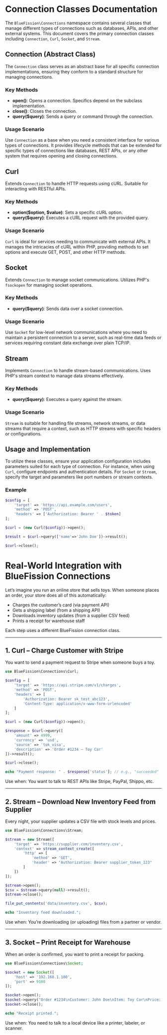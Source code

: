 # Connection Classes Documentation

The `BlueFission\Connections` namespace contains several classes that manage different types of connections such as databases, APIs, and other external systems. This document covers the primary connection classes including `Connection`, `Curl`, `Socket`, and `Stream`.

## Connection (Abstract Class)

The `Connection` class serves as an abstract base for all specific connection implementations, ensuring they conform to a standard structure for managing connections.

### Key Methods

- **open()**: Opens a connection. Specifics depend on the subclass implementation.
- **close()**: Closes the connection.
- **query($query)**: Sends a query or command through the connection.

### Usage Scenario

Use `Connection` as a base when you need a consistent interface for various types of connections. It provides lifecycle methods that can be extended for specific types of connections like databases, REST APIs, or any other system that requires opening and closing connections.

## Curl

Extends `Connection` to handle HTTP requests using cURL. Suitable for interacting with RESTful APIs.

### Key Methods

- **option($option, $value)**: Sets a specific cURL option.
- **query($query)**: Executes a cURL request with the provided query. 

### Usage Scenario

`Curl` is ideal for services needing to communicate with external APIs. It manages the intricacies of cURL within PHP, providing methods to set options and execute GET, POST, and other HTTP methods.

## Socket

Extends `Connection` to manage socket communications. Utilizes PHP's `fsockopen` for managing socket operations.

### Key Methods

- **query($query)**: Sends data over a socket connection.

### Usage Scenario

Use `Socket` for low-level network communications where you need to maintain a persistent connection to a server, such as real-time data feeds or services requiring constant data exchange over plain TCP/IP.

## Stream

Implements `Connection` to handle stream-based communications. Uses PHP's stream context to manage data streams effectively.

### Key Methods

- **query($query)**: Executes a query against the stream.

### Usage Scenario

`Stream` is suitable for handling file streams, network streams, or data streams that require a context, such as HTTP streams with specific headers or configurations.

## Usage and Implementation

To utilize these classes, ensure your application configuration includes parameters suited for each type of connection. For instance, when using `Curl`, configure endpoints and authentication details. For `Socket` or `Stream`, specify the target and parameters like port numbers or stream contexts.

### Example

```php
$config = [
    'target' => 'https://api.example.com/users',
    'method' => 'POST',
    'headers' => ['Authorization: Bearer ' . $token]
];

$curl = (new Curl($config))->open();

$result = $curl->query(['name'=>'John Doe'])->result();

$curl->close();
```

# Real-World Integration with BlueFission Connections

Let’s imagine you run an online store that sells toys. When someone places an order, your store does all of this automatically:

- Charges the customer’s card (via payment API)  
- Gets a shipping label (from a shipping API)  
- Downloads inventory updates (from a supplier CSV feed)  
- Prints a receipt for warehouse staff  

Each step uses a different BlueFission connection class.

---

## 1. Curl – Charge Customer with Stripe

You want to send a payment request to Stripe when someone buys a toy.

```php
use BlueFission\Connections\Curl;

$config = [
    'target' => 'https://api.stripe.com/v1/charges',
    'method' => 'POST',
    'headers' => [
        'Authorization: Bearer sk_test_abc123',
        'Content-Type: application/x-www-form-urlencoded'
    ]
];

$curl = (new Curl($config))->open();

$response = $curl->query([
    'amount' => 4999,
    'currency' => 'usd',
    'source' => 'tok_visa',
    'description' => 'Order #1234 – Toy Car'
])->result();

$curl->close();

echo "Payment response: " . $response['status']; // e.g., "succeeded"
```

Use when: You want to talk to REST APIs like Stripe, PayPal, Shippo, etc.

---

## 2. Stream – Download New Inventory Feed from Supplier

Every night, your supplier updates a CSV file with stock levels and prices.

```php
use BlueFission\Connections\Stream;

$stream = new Stream([
    'target' => 'https://supplier.com/inventory.csv',
    'context' => stream_context_create([
        'http' => [
            'method' => 'GET',
            'header' => "Authorization: Bearer supplier_token_123"
        ]
    ])
]);

$stream->open();
$csv = $stream->query(null)->result();
$stream->close();

file_put_contents('data/inventory.csv', $csv);

echo "Inventory feed downloaded.";
```

Use when: You’re downloading (or uploading) files from a partner or vendor.

---

## 3. Socket – Print Receipt for Warehouse

When an order is confirmed, you want to print a receipt for packing.

```php
use BlueFission\Connections\Socket;

$socket = new Socket([
    'host' => '192.168.1.100',
    'port' => 9100
]);

$socket->open();
$socket->query("Order #1234\nCustomer: John Doe\nItem: Toy Car\nPrice: $49.99\n\nThank you!");
$socket->close();

echo "Receipt printed.";
```

Use when: You need to talk to a local device like a printer, labeler, or scanner.

